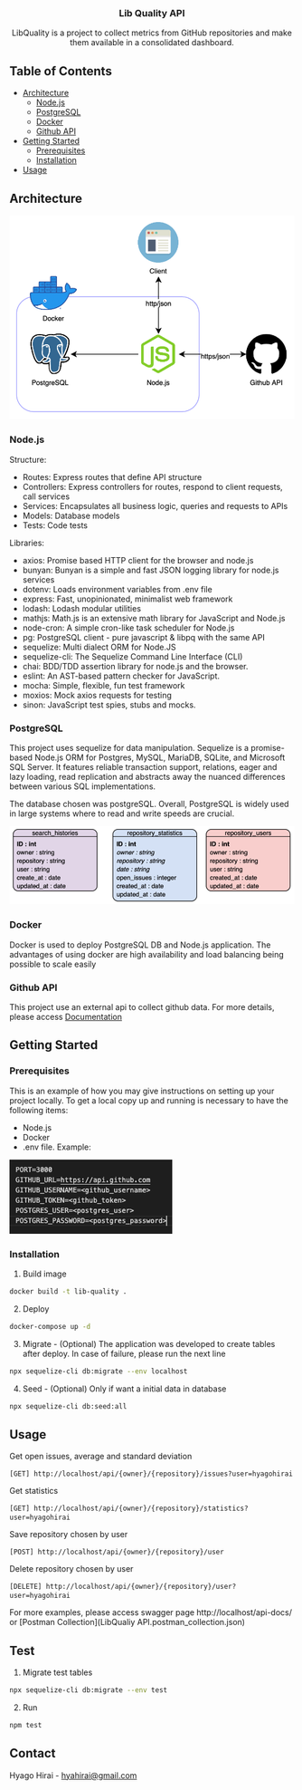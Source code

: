 <br />
<p align="center">
  <h3 align="center">Lib Quality API</h3>

  <p align="center">
    LibQuality is a project to collect metrics from GitHub repositories and make them available in a consolidated dashboard.
  </p>
</p>

## Table of Contents

* [Architecture](#architecture)
  * [Node.js](#nodejs)
  * [PostgreSQL](#postgresql)
  * [Docker](#docker)
  * [Github API](#github-api)
* [Getting Started](#getting-started)
  * [Prerequisites](#prerequisites)
  * [Installation](#installation)
* [Usage](#usage)

## Architecture

![Architecture](/images/archicture.png)

### Node.js

Structure:
* Routes: Express routes that define API structure
* Controllers: Express controllers for routes, respond to client requests, call services
* Services: Encapsulates all business logic, queries and requests to APIs
* Models: Database models
* Tests: Code tests

Libraries:
* axios: Promise based HTTP client for the browser and node.js
* bunyan: Bunyan is a simple and fast JSON logging library for node.js services
* dotenv: Loads environment variables from .env file
* express: Fast, unopinionated, minimalist web framework
* lodash: Lodash modular utilities
* mathjs: Math.js is an extensive math library for JavaScript and Node.js
* node-cron: A simple cron-like task scheduler for Node.js
* pg: PostgreSQL client - pure javascript & libpq with the same API
* sequelize: Multi dialect ORM for Node.JS
* sequelize-cli: The Sequelize Command Line Interface (CLI)
* chai: BDD/TDD assertion library for node.js and the browser.
* eslint: An AST-based pattern checker for JavaScript.
* mocha: Simple, flexible, fun test framework
* moxios: Mock axios requests for testing
* sinon: JavaScript test spies, stubs and mocks.

### PostgreSQL

This project uses sequelize for data manipulation. Sequelize is a promise-based Node.js ORM for Postgres, MySQL, MariaDB, SQLite, and Microsoft SQL Server. It features reliable transaction support, relations, eager and lazy loading, read replication and abstracts away the nuanced differences between various SQL implementations.

The database chosen was postgreSQL. Overall, PostgreSQL is widely used in large systems where to read and write speeds are crucial.

![MER](/images/mer.png)

### Docker

Docker is used to deploy PostgreSQL DB and Node.js application. The advantages of using docker are high availability and load balancing being possible to scale easily

### Github API

This project use an external api to collect github data. For more details, please access [Documentation](https://docs.github.com/pt/free-pro-team@latest/rest)

## Getting Started

### Prerequisites

This is an example of how you may give instructions on setting up your project locally.
To get a local copy up and running is necessary to have the following items:

* Node.js
* Docker
* .env file. Example:

![Env file](/images/env_file.png)

### Installation

1. Build image
```sh
docker build -t lib-quality .
```
2. Deploy
```sh
docker-compose up -d
```
3. Migrate - (Optional) The application was developed to create tables after deploy. In case of failure, please run the next line
```sh
npx sequelize-cli db:migrate --env localhost
```
4. Seed - (Optional) Only if want a initial data in database
```sh
npx sequelize-cli db:seed:all
```

## Usage

Get open issues, average and standard deviation
```
[GET] http://localhost/api/{owner}/{repository}/issues?user=hyagohirai
```
Get statistics
```
[GET] http://localhost/api/{owner}/{repository}/statistics?user=hyagohirai
```
Save repository chosen by user
```
[POST] http://localhost/api/{owner}/{repository}/user
```
Delete repository chosen by user
```
[DELETE] http://localhost/api/{owner}/{repository}/user?user=hyagohirai
```

For more examples, please access swagger page http://localhost/api-docs/ or [Postman Collection](LibQualiy API.postman_collection.json)

## Test

1. Migrate test tables
```sh
npx sequelize-cli db:migrate --env test
```
2. Run
```sh
npm test
```

<!-- CONTACT -->
## Contact

Hyago Hirai - hyahirai@gmail.com
